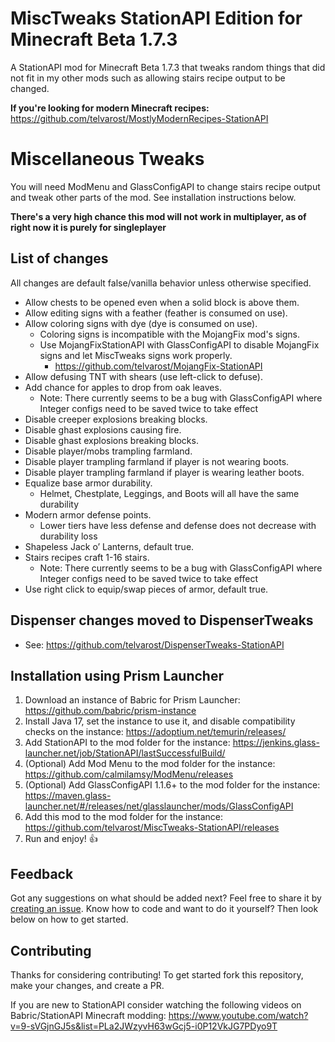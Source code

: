 # MiscTweaks StationAPI Edition for Minecraft Beta 1.7.3

A StationAPI mod for Minecraft Beta 1.7.3 that tweaks random things that did not fit in my other mods such as allowing stairs recipe output to be changed.

**If you're looking for modern Minecraft recipes:** https://github.com/telvarost/MostlyModernRecipes-StationAPI

# Miscellaneous Tweaks

You will need ModMenu and GlassConfigAPI to change stairs recipe output and tweak other parts of the mod. See installation instructions below.

**There's a very high chance this mod will not work in multiplayer, as of right now it is purely for singleplayer**

## List of changes

All changes are default false/vanilla behavior unless otherwise specified.
* Allow chests to be opened even when a solid block is above them.
* Allow editing signs with a feather (feather is consumed on use).
* Allow coloring signs with dye (dye is consumed on use).
  * Coloring signs is incompatible with the MojangFix mod's signs.
  * Use MojangFixStationAPI with GlassConfigAPI to disable MojangFix signs and let MiscTweaks signs work properly.
    * https://github.com/telvarost/MojangFix-StationAPI
* Allow defusing TNT with shears (use left-click to defuse).
* Add chance for apples to drop from oak leaves.
  * Note: There currently seems to be a bug with GlassConfigAPI where Integer configs need to be saved twice to take effect
* Disable creeper explosions breaking blocks.
* Disable ghast explosions causing fire.
* Disable ghast explosions breaking blocks.
* Disable player/mobs trampling farmland.
* Disable player trampling farmland if player is not wearing boots.
* Disable player trampling farmland if player is wearing leather boots.
* Equalize base armor durability.
  * Helmet, Chestplate, Leggings, and Boots will all have the same durability
* Modern armor defense points.
  * Lower tiers have less defense and defense does not decrease with durability loss
* Shapeless Jack o’ Lanterns, default true.
* Stairs recipes craft 1-16 stairs.
  * Note: There currently seems to be a bug with GlassConfigAPI where Integer configs need to be saved twice to take effect
* Use right click to equip/swap pieces of armor, default true.

## Dispenser changes moved to DispenserTweaks
* See: https://github.com/telvarost/DispenserTweaks-StationAPI

## Installation using Prism Launcher

1. Download an instance of Babric for Prism Launcher: https://github.com/babric/prism-instance
2. Install Java 17, set the instance to use it, and disable compatibility checks on the instance: https://adoptium.net/temurin/releases/
3. Add StationAPI to the mod folder for the instance: https://jenkins.glass-launcher.net/job/StationAPI/lastSuccessfulBuild/
4. (Optional) Add Mod Menu to the mod folder for the instance: https://github.com/calmilamsy/ModMenu/releases
5. (Optional) Add GlassConfigAPI 1.1.6+ to the mod folder for the instance: https://maven.glass-launcher.net/#/releases/net/glasslauncher/mods/GlassConfigAPI
6. Add this mod to the mod folder for the instance: https://github.com/telvarost/MiscTweaks-StationAPI/releases
7. Run and enjoy! 👍

## Feedback

Got any suggestions on what should be added next? Feel free to share it by [creating an issue](https://github.com/telvarost/MiscTweaks-StationAPI/issues/new). Know how to code and want to do it yourself? Then look below on how to get started.

## Contributing

Thanks for considering contributing! To get started fork this repository, make your changes, and create a PR. 

If you are new to StationAPI consider watching the following videos on Babric/StationAPI Minecraft modding: https://www.youtube.com/watch?v=9-sVGjnGJ5s&list=PLa2JWzyvH63wGcj5-i0P12VkJG7PDyo9T
